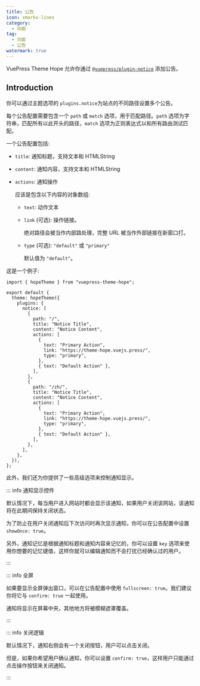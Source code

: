 ```yaml
---
title: 公告
icon: xmarks-lines
category:
  - 功能
tag:
  - 功能
  - 公告
watermark: true
---
```


VuePress Theme Hope 允许你通过 [`@vuepress/plugin-notice`][notice] 添加公告。

<!-- more -->

## Introduction

你可以通过主题选项的 `plugins.notice`为站点的不同路径设置多个公告。

每个公告配置需要包含一个 `path` 或 `match` 选项，用于匹配路径。`path` 选项为字符串，匹配所有以此开头的路径，`match` 选项为正则表达式以和所有路由测试匹配。

一个公告配置包括:

- `title`: 通知标题，支持文本和 HTMLString
- `content`: 通知内容，支持文本和 HTMLString
- `actions`: 通知操作

  应该是包含以下内容的对象数组:

  - `text`: 动作文本
  - `link` (可选): 操作链接。

    绝对路径会被当作内部路处理，完整 URL 被当作外部链接在新窗口打。

  - `type` (可选): `"default"` 或 `"primary"`

    默认值为 `"default"`。

这是一个例子:

```js{8,10} title=".vuepress/config.js"
import { hopeTheme } from "vuepress-theme-hope";

export default {
  theme: hopeTheme({
    plugins: {
      notice: [
        {
          path: "/",
          title: "Notice Title",
          content: "Notice Content",
          actions: [
            {
              text: "Primary Action",
              link: "https://theme-hope.vuejs.press/",
              type: "primary",
            },
            { text: "Default Action" },
          ],
        },
        {
          path: "/zh/",
          title: "Notice Title",
          content: "Notice Content",
          actions: [
            {
              text: "Primary Action",
              link: "https://theme-hope.vuejs.press/",
              type: "primary",
            },
            { text: "Default Action" },
          ],
        },
      ],
    },
  }),
};
```

此外，我们还为你提供了一些高级选项来控制通知显示。

::: info 通知显示控件

默认情况下，每当用户进入网站时都会显示该通知，如果用户关闭该网站，该通知将在此期间保持关闭状态。

为了防止在用户关闭通知后下次访问时再次显示通知，你可以在公告配置中设置 `showOnce: true`。

另外，通知记忆是根据通知标题和通知内容来记忆的，你可以设置 `key` 选项来使用你想要的记忆键值，这样你就可以编辑通知而不会打扰已经确认过的用户。

:::

::: info 全屏

如果要显示全屏弹出窗口，可以在公告配置中使用 `fullscreen: true`。我们建议你将它与 `confirm: true` 一起使用。

通知将显示在屏幕中央，其他地方将被模糊遮罩覆盖。

:::

::: info 关闭逻辑

默认情况下，通知右侧会有一个关闭按钮，用户可以点击关闭。

但是，如果你希望用户确认通知，你可以设置 `confirm: true`，这样用户只能通过点击操作按钮来关闭通知。

:::

[notice]: https://ecosystem.vuejs.press/zh/plugins/notice.html
